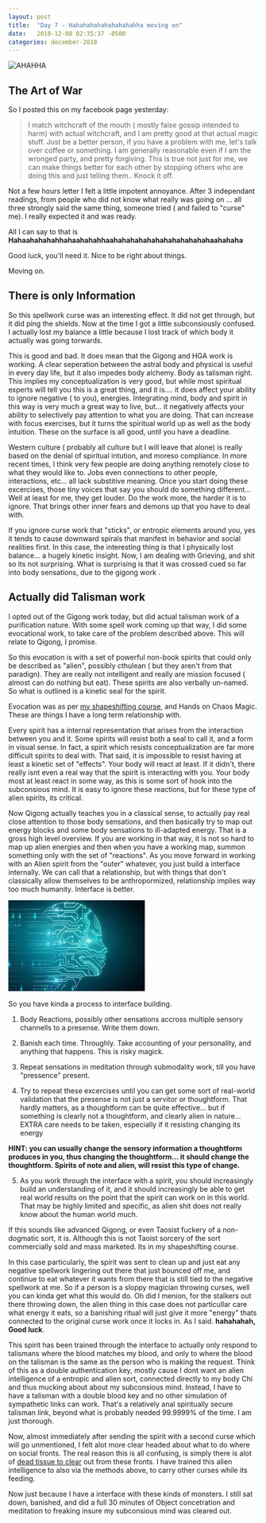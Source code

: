 ```yaml
---
layout: post
title:  "Day 7 - Hahahahahahahahahahha moving on"
date:   2018-12-08 02:35:37 -0500
categories: december-2018
---
```


![AHAHHA](https://media.giphy.com/media/DeJ2ifS2V2zlu/giphy.gif)

## The Art of War
So I posted this on my facebook page yesterday:

>I match witchcraft of the mouth ( mostly false gossip intended to harm) with actual witchcraft, and I am pretty good at that actual magic stuff. Just be a better person, if you have a problem with me, let's talk over coffee or something. I am generally reasonable even if I am the wronged party, and pretty forgiving. This is true not just for me, we can make things better for each other by stopping others who are doing this and just telling them.. Knock it off.


Not a few hours letter I felt a little impotent annoyance.
After 3 independant readings, from people who did not know what really was going on ... all three strongly said the same thing, someone tried ( and failed to "curse" me).  I really expected it and was ready.

All I can say to that is 
	**Hahaahahahahhahaahahahhaahahahahahahahahahahahahaahahaha**

Good luck, you'll need it.  Nice to be right about things.

Moving on.

## There is only Information
So this spellwork curse was an interesting effect.  It did not get through, but it did ping the shields.  Now at the time I got a little subconsiously confused.  I actually lost my balance a little because I lost track of which body it actually was going torwards.

This is good and bad.  It does mean that the Gigong and HGA work is working.  A clear seperation between the astral body and physical is useful in every day life, but it also impedes body alchemy.  Body as talisman right.   This implies my conceptualization is very good, but while most spiritual experts will tell you this is a great thing, and it is.... it does affect your ability to ignore negative ( to you), energies.   Integrating mind, body and spirit in this way is very much a great way to live, but... it negatively affects your ability to selectively pay attention to what you are doing.  That can increase with focus exercises, but it turns the spiritual world up as well as the body intuition.  These   on the surface is all good, until you have a deadline.

Western culture ( probably all culture but I will leave that alone) is really based on the denial of spiritual intution, and moreso compliance.   In more recent times, I think very few people are doing anything remotely close to what they would like to.  Jobs even connections to other people, interactions, etc... all lack substitive meaning.  Once you start doing these excercises, those tiny voices that say you should do something different... Well at least for me, they get louder.   Do the work more, the harder it is to ignore.    That brings other inner fears and demons up that you have to deal with.

If you ignore curse work that "sticks", or entropic elements around you, yes it tends to cause downward spirals that manifest in behavior and social realities first.   In this case, the interesting thing is that I physically lost balance... a hugely kinetic insight.   Now, I am dealing with Grieving, and shit so its not surprising. What is surprising is that it was crossed cued so far into body sensations, due to the gigong work .

##  Actually did Talisman work
I opted out of the Gigong work today, but did actual talisman work of a purification nature.   With some spell work coming up that way, I did some evocational work, to take care of the problem described above.  This will relate to Qigong, I promise.

So this evocation is with a set of powerful non-book spirits that could only be described as "alien", possibly cthulean ( but they aren't from that paradign).  They are really not intelligent and really are mission focused ( almost can do nothing but eat).  These spirits are also verbally un-named.   So what is outlined is a kinetic seal for the spirit.

Evocation was as per [my shapeshifting course](http://andriehvitimus.com/shapeshift), and Hands on Chaos Magic.  These are things I have a long term relationship with. 

Every spirit has a internal representation that arises from the interaction between you and it.  Some spirits will resist both a seal to call it, and a form in visual sense.  In fact, a spirit which resists conceptualization are far more difficult spirits to deal with.   That said, it is impossible to resist having at least a kinetic set of "effects".  Your body will react at least.  If it didn't, there really isnt even a real way that the spirit is interacting with you.  Your body most at least react in some way, as this is some sort of hook into the subconsious mind.  It is easy to ignore these reactions, but for these type of alien spirits, its critical.

Now Qigong actually teaches you in a classical sense, to actually pay real close attention to those body sensations, and then basically try to map out energy blocks and some body sensations to ill-adapted energy.  That is a gross high level overview.  If you are working in that way, it is not so hard to map up alien energies and then when you have a working map, summon something only with the set of "reactions".  As you move forward in working with an Alien spirit from the "outer" whatever, you just build a interface internally. We can call that a relationship, but with things that don't classically allow themselves to be anthropormized, relationship implies way too much humanity.  Interface is better.  

![Interface Process](/assets/images/interface.jpeg)

So you have kinda a process to interface building.

1. Body Reactions, possibly other sensations accross multiple sensory channells to a presense.  Write them down.

2. Banish each time.  Throughly.  Take accounting of your personality, and anything that happens.  This is risky magick.

3. Repeat sensations in meditation through submodality work, till you have "pressence" present.

4. Try to repeat these excercises until you can get some sort of real-world validation that the presense is not just a servitor or thoughtform.  That hardly matters, as a thoughtform can be quite effective... but if something is clearly not a thoughtform, and clearly alien in nature... EXTRA care needs to be taken, especially if it resisting changing its energy 

 **HINT:  you can usually change the sensory information a thoughtform produces in you, thus changing the thoughtform... it should change the thoughtform.   Spirits of note and alien, will resist this type of change.**
  
5. As you work through the interface with a spirit, you should increasingly build an understanding of it, and it should increasingly be able to get real world results on the point that the spirit can work on in this world.  That may be highly limited and specific, as alien shit does not really know about the human world much.

If this sounds like advanced Qigong, or even Taosist fuckery of a non-dogmatic sort, it is. Although this is not Taoist sorcery of the sort commercially sold and mass marketed.  Its in my shapeshifting course.

In this case particularly, the spirit was sent to clean up and just eat any negative spellwork lingering out there that just bounced off me, and continue to eat whatever it wants from there that is still tied to the negative spellwork at me.  So if a person is a sloppy magician throwing curses, well you can kinda get what this would do.  Oh did I menion, for the stalkers out there throwing down, the alien thing in this case does not particullar care what energy it eats, so a banishing ritual will just give it more "energy" thats connected to the original curse work once it locks in.   As I said. **hahahahah, Good luck**.

This spirit has been trained through the interface to actually only respond to talismans where the blood matches my blood, and only to where the blood on the talisman is the same as the person who is making the request.  Think of this as a double authentication key, mostly cause I dont want an alien intelligence of a entropic and alien sort, connected directly to my body Chi and thus mucking about about my subconsious mind.   Instead, I have to have a talisman with a double blood key and no other simulation of sympathetic links can work.   That's a relatively anal spiritually secure talisman link, beyond what is probably needed 99.9999% of the time.  I am just thorough.  

Now, almost immediately after sending the spirit with a second curse which will go unmentioned, I felt alot more clear headed about what to do where on social fronts.   The real reason this is all confusing, is simply there is alot of [dead tissue to clear](http://domagick.andriehvitimus.com/december-2018/2018/12/04/december-talismans-day-2.html) out from these fronts. I have trained this alien intelligence to also via the methods above, to carry other curses while its feeding. 

Now just because I have a interface with these kinds of monsters.  I still sat down, banished, and did a full 30 minutes of Object concetration and meditation to freaking insure my subconsious mind was cleared out.

